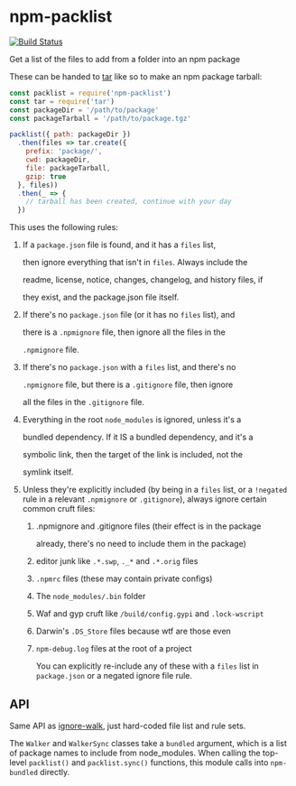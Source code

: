 # npm-packlist

[![Build Status](https://travis-ci.com/npm/npm-packlist.svg?token=hHeDp9pQmz9kvsgRNVHy&branch=master)](https://travis-ci.com/npm/npm-packlist)

Get a list of the files to add from a folder into an npm package

These can be handed to [tar](http://npm.im/tar) like so to make an npm package tarball:

```javascript
const packlist = require('npm-packlist')
const tar = require('tar')
const packageDir = '/path/to/package'
const packageTarball = '/path/to/package.tgz'

packlist({ path: packageDir })
  .then(files => tar.create({
    prefix: 'package/',
    cwd: packageDir,
    file: packageTarball,
    gzip: true
  }, files))
  .then(_ => {
    // tarball has been created, continue with your day
  })
```

This uses the following rules:

1. If a `package.json` file is found, and it has a `files` list,

   then ignore everything that isn't in `files`.  Always include the

   readme, license, notice, changes, changelog, and history files, if

   they exist, and the package.json file itself.

2. If there's no `package.json` file \(or it has no `files` list\), and

   there is a `.npmignore` file, then ignore all the files in the

   `.npmignore` file.

3. If there's no `package.json` with a `files` list, and there's no

   `.npmignore` file, but there is a `.gitignore` file, then ignore

   all the files in the `.gitignore` file.

4. Everything in the root `node_modules` is ignored, unless it's a

   bundled dependency.  If it IS a bundled dependency, and it's a

   symbolic link, then the target of the link is included, not the

   symlink itself.

5. Unless they're explicitly included \(by being in a `files` list, or a `!negated` rule in a relevant `.npmignore` or `.gitignore`\), always ignore certain common cruft files:
   1. .npmignore and .gitignore files \(their effect is in the package

      already, there's no need to include them in the package\)

   2. editor junk like `.*.swp`, `._*` and `.*.orig` files
   3. `.npmrc` files \(these may contain private configs\)
   4. The `node_modules/.bin` folder
   5. Waf and gyp cruft like `/build/config.gypi` and `.lock-wscript`
   6. Darwin's `.DS_Store` files because wtf are those even
   7. `npm-debug.log` files at the root of a project

      You can explicitly re-include any of these with a `files` list in `package.json` or a negated ignore file rule.

## API

Same API as [ignore-walk](http://npm.im/ignore-walk), just hard-coded file list and rule sets.

The `Walker` and `WalkerSync` classes take a `bundled` argument, which is a list of package names to include from node\_modules. When calling the top-level `packlist()` and `packlist.sync()` functions, this module calls into `npm-bundled` directly.

